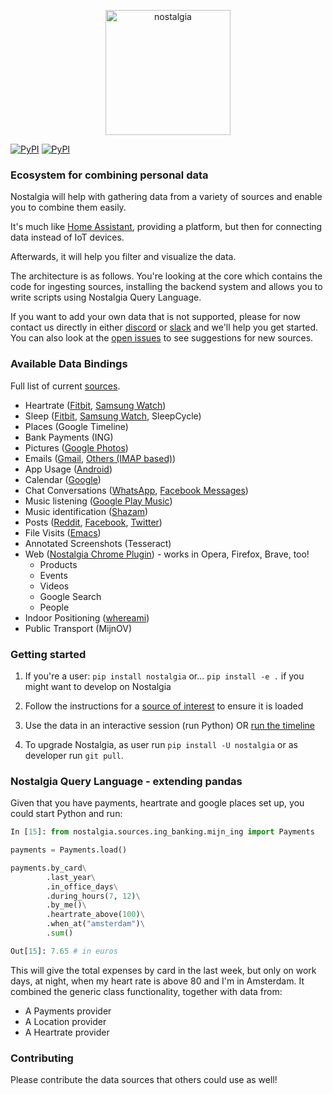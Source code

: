 <p align="center">
  <img src="https://nostalgia-dev.github.io/assets/images/biglogo.png" width="200px" alt="nostalgia"/>
</p>

[![PyPI][shields]][pypi]
[![PyPI][shields-pyversion]][pypi]

### Ecosystem for combining personal data

Nostalgia will help with gathering data from a variety of sources and enable you to combine them easily.

It's much like [Home Assistant][home_assistant], providing a platform, but then for connecting data instead of IoT devices.

Afterwards, it will help you filter and visualize the data.

The architecture is as follows. You're looking at the core which contains the code for ingesting sources, installing the backend system and allows you to write scripts using Nostalgia Query Language.

If you want to add your own data that is not supported, please for now contact us directly in either [discord][discord] or [slack][slack] and we'll help you get started. You can also look at the [open issues][issues] to see suggestions for new sources.

### Available Data Bindings

Full list of current [sources][sources].

- Heartrate ([Fitbit][fitbit], [Samsung Watch][samsung])
- Sleep ([Fitbit][fitbit_sleep], [Samsung Watch][samsung], SleepCycle)
- Places (Google Timeline)
- Bank Payments (ING)
- Pictures ([Google Photos][picasa])
- Emails ([Gmail][gmail], [Others (IMAP based)](imap))
- App Usage ([Android][android])
- Calendar ([Google][calendar])
- Chat Conversations ([WhatsApp][whatsapp], [Facebook Messages][facebook])
- Music listening ([Google Play Music][music])
- Music identification ([Shazam][shazam])
- Posts ([Reddit][reddit], [Facebook][facebook], [Twitter][twitter])
- File Visits ([Emacs][emacs])
- Annotated Screenshots (Tesseract)
- Web ([Nostalgia Chrome Plugin][chrome]) - works in Opera, Firefox, Brave, too!
  - Products
  - Events
  - Videos
  - Google Search
  - People
- Indoor Positioning ([whereami][whereami])
- Public Transport (MijnOV)

### Getting started

1. If you're a user: `pip install nostalgia` or... `pip install -e .` if you might want to develop on Nostalgia

1. Follow the instructions for a [source of interest][data_bindings] to ensure it is loaded

1. Use the data in an interactive session (run Python) OR [run the timeline][timeline]

1. To upgrade Nostalgia, as user run `pip install -U nostalgia` or as developer run `git pull`.

### Nostalgia Query Language - extending pandas

Given that you have payments, heartrate and google places set up, you could start Python and run:

```python
In [15]: from nostalgia.sources.ing_banking.mijn_ing import Payments

payments = Payments.load()

payments.by_card\
        .last_year\
        .in_office_days\
        .during_hours(7, 12)\
        .by_me()\
        .heartrate_above(100)\
        .when_at("amsterdam")\
        .sum()

Out[15]: 7.65 # in euros
```

This will give the total expenses by card in the last week, but only on work days, at night, when my heart rate is above 80 and I'm in Amsterdam.
It combined the generic class functionality, together with data from:

- A Payments provider
- A Location provider
- A Heartrate provider

### Contributing

Please contribute the data sources that others could use as well!

[android]: https://github.com/nostalgia-dev/nostalgia/tree/master/nostalgia/sources/google/app_usage.py
[calendar]: https://github.com/nostalgia-dev/nostalgia/tree/master/nostalgia/sources/google/calendar.py
[chrome]: https://github.com/nostalgia-dev/nostalgia_chrome
[data_bindings]: #available-data-bindings
[discord]: https://discord.gg/nJQfM2A
[emacs]: https://github.com/nostalgia-dev/nostalgia/tree/master/nostalgia/sources/emacs_file_visits.py
[facebook]: https://github.com/nostalgia-dev/nostalgia/tree/master/nostalgia/sources/facebook/messages.py
[fitbit]: https://github.com/nostalgia-dev/nostalgia_fitbit
[fitbit_sleep]: https://github.com/kootenpv/nostalgia_fitbit
[gmail]: https://github.com/nostalgia-dev/nostalgia/tree/master/nostalgia/sources/google/gmail.py
[imap]: https://github.com/nostalgia-dev/nostalgia/tree/master/nostalgia/sources/email/__init__.py
[home_assistant]: https://github.com/home-assistant/home-assistant
[issues]: https://github.com/nostalgia-dev/nostalgia/issues?q=is%3Aissue+is%3Aopen+sort%3Aupdated-desc
[music]: https://github.com/nostalgia-dev/nostalgia/tree/master/nostalgia/sources/google/play_music.py
[picasa]: https://github.com/nostalgia-dev/nostalgia/tree/master/nostalgia/sources/google/photos.py
[pypi]: https://pypi.python.org/pypi/nostalgia/
[reddit]: https://github.com/nostalgia-dev/nostalgia/tree/master/nostalgia/sources/reddit_posts.py
[samsung]: https://github.com/nostalgia-dev/nostalgia/blob/master/nostalgia/sources/samsung/README.md
[shazam]: https://github.com/nostalgia-dev/nostalgia/tree/master/nostalgia/sources/shazam.py
[shields]: https://img.shields.io/pypi/v/nostalgia.svg?style=flat-square
[shields-pyversion]: https://img.shields.io/pypi/pyversions/nostalgia.svg?style=flat-square
[slack]: https://bit.ly/2Yre09N
[sources]: https://github.com/nostalgia-dev/nostalgia/tree/master/nostalgia/sources
[timeline]: https://github.com/nostalgia-dev/timeline
[twitter]: https://github.com/nostalgia-dev/nostalgia/tree/master/nostalgia/sources/twitter/tweet.py
[whatsapp]: https://github.com/nostalgia-dev/nostalgia/tree/master/nostalgia/sources/whatsapp.py
[whereami]: https://github.com/nostalgia-dev/nostalgia/tree/master/nostalgia/sources/whereami/scheduler.py
